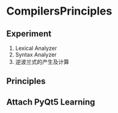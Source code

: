 # CompilersPrinciples
## Experiment
1. Lexical Analyzer
2. Syntax Analyzer
3. 逆波兰式的产生及计算

## Principles

## Attach PyQt5 Learning
